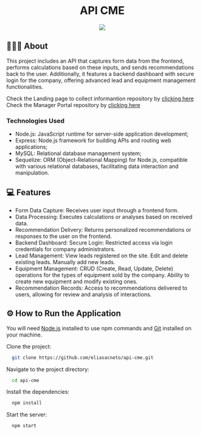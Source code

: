 <!-- <p align="center">
  <img alt="WeFashion-banner" src="./public/banner.jpg" width="100%">
</p> -->

<h1 align="center">
  API CME
</h1>

<p style="text-align:center">
  
  <img src="http://img.shields.io/static/v1?label=PROJECT%20STATUS:&message=FINISHED&color=GREEN&style=for-the-badge"/>
</p>

## 👨🏻‍💻 About

This project includes an API that captures form data from the frontend, performs calculations based on these inputs, and sends recommendations back to the user. Additionally, it features a backend dashboard with secure login for the company, offering advanced lead and equipment management functionalities.

Check the Landing page to collect informantion repository by [clicking here](https://github.com/eliasacneto/web-cme) <br/>
Check the Manager Portal repository by [clicking here](https://github.com/eliasacneto/web-admin-cme)

### Technologies Used

- Node.js: JavaScript runtime for server-side application development;
- Express: Node.js framework for building APIs and routing web applications;
- MySQL: Relational database management system;
- Sequelize: ORM (Object-Relational Mapping) for Node.js, compatible with various relational databases, facilitating data interaction and manipulation.

## 💻 Features

- Form Data Capture:
Receives user input through a frontend form.
- Data Processing:
Executes calculations or analyses based on received data.
- Recommendation Delivery:
Returns personalized recommendations or responses to the user on the frontend.
- Backend Dashboard:
Secure Login: Restricted access via login credentials for company administrators.
- Lead Management:
View leads registered on the site.
Edit and delete existing leads.
Manually add new leads.
- Equipment Management:
CRUD (Create, Read, Update, Delete) operations for the types of equipment sold by the company.
Ability to create new equipment and modify existing ones.
- Recommendation Records:
Access to recommendations delivered to users, allowing for review and analysis of interactions.

## ⚙️ How to Run the Application

You will need [Node.js](https://nodejs.org/en) installed to use npm commands and [Git](https://git-scm.com/) installed on your machine.

Clone the project:

```bash
  git clone https://github.com/eliasacneto/api-cme.git
```

Navigate to the project directory:

```bash
  cd api-cme
```

Install the dependencies:

```bash
  npm install
```

Start the server:

```bash
  npm start
```


